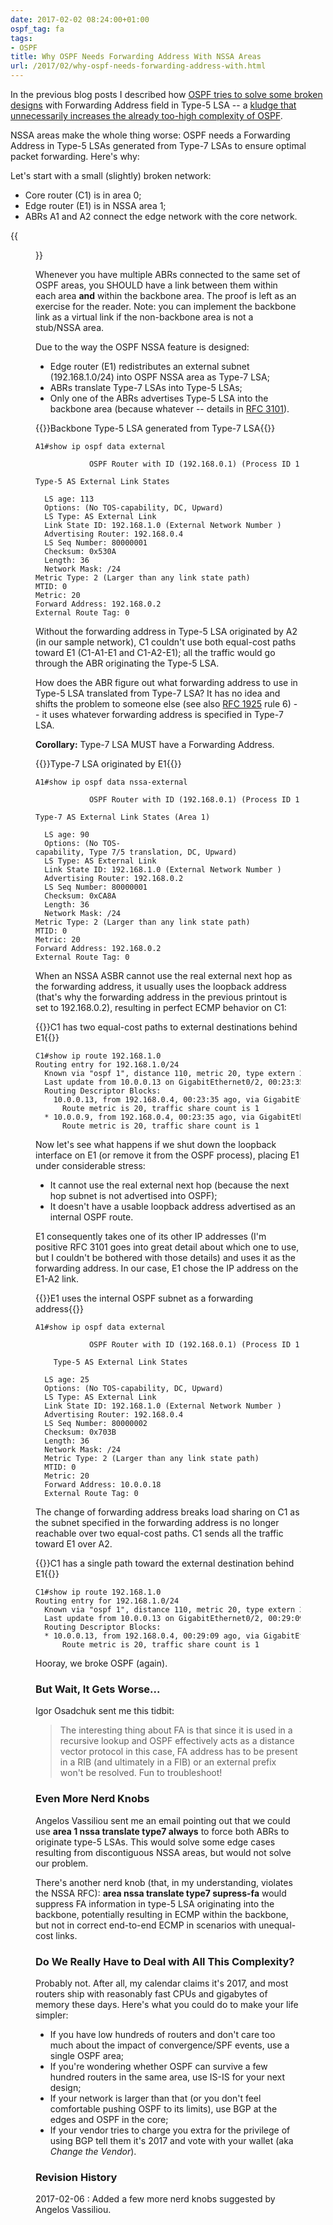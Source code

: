 ```yaml
---
date: 2017-02-02 08:24:00+01:00
ospf_tag: fa
tags:
- OSPF
title: Why OSPF Needs Forwarding Address With NSSA Areas
url: /2017/02/why-ospf-needs-forwarding-address-with.html
---
```

In the previous blog posts I described how [OSPF tries to solve some broken designs](/2017/01/ospf-forwarding-address-yet-another.html) with Forwarding Address field in Type-5 LSA -- a [kludge that unnecessarily increases the already too-high complexity of OSPF](/2017/01/ospf-forwarding-address-yak-take-2.html).

NSSA areas make the whole thing worse: OSPF needs a Forwarding Address in Type-5 LSAs generated from Type-7 LSAs to ensure optimal packet forwarding. Here's why:
<!--more-->
Let's start with a small (slightly) broken network:

-   Core router (C1) is in area 0;
-   Edge router (E1) is in NSSA area 1;
-   ABRs A1 and A2 connect the edge network with the core network.

{{<figure src="/2017/02/s500-OSPF_NSSA_1.png">}}

Whenever you have multiple ABRs connected to the same set of OSPF areas, you SHOULD have a link between them within each area **and** within the backbone area. The proof is left as an exercise for the reader. Note: you can implement the backbone link as a virtual link if the non-backbone area is not a stub/NSSA area.

Due to the way the OSPF NSSA feature is designed:

-   Edge router (E1) redistributes an external subnet (192.168.1.0/24) into OSPF NSSA area as Type-7 LSA;
-   ABRs translate Type-7 LSAs into Type-5 LSAs;
-   Only one of the ABRs advertises Type-5 LSA into the backbone area (because whatever -- details in [RFC 3101](https://tools.ietf.org/html/rfc3101)).

{{<cc>}}Backbone Type-5 LSA generated from Type-7 LSA{{</cc>}}
``` code
A1#show ip ospf data external

            OSPF Router with ID (192.168.0.1) (Process ID 1)

Type-5 AS External Link States

  LS age: 113
  Options: (No TOS-capability, DC, Upward)
  LS Type: AS External Link
  Link State ID: 192.168.1.0 (External Network Number )
  Advertising Router: 192.168.0.4
  LS Seq Number: 80000001
  Checksum: 0x530A
  Length: 36
  Network Mask: /24
Metric Type: 2 (Larger than any link state path)
MTID: 0
Metric: 20
Forward Address: 192.168.0.2
External Route Tag: 0
```

Without the forwarding address in Type-5 LSA originated by A2 (in our sample network), C1 couldn't use both equal-cost paths toward E1 (C1-A1-E1 and C1-A2-E1); all the traffic would go through the ABR originating the Type-5 LSA.

How does the ABR figure out what forwarding address to use in Type-5 LSA translated from Type-7 LSA? It has no idea and shifts the problem to someone else (see also [RFC 1925](https://tools.ietf.org/html/rfc1925) rule 6) -- it uses whatever forwarding address is specified in Type-7 LSA.

**Corollary:** Type-7 LSA MUST have a Forwarding Address.

{{<cc>}}Type-7 LSA originated by E1{{</cc>}}
``` code
A1#show ip ospf data nssa-external

            OSPF Router with ID (192.168.0.1) (Process ID 1)

Type-7 AS External Link States (Area 1)

  LS age: 90
  Options: (No TOS-capability, Type 7/5 translation, DC, Upward)
  LS Type: AS External Link
  Link State ID: 192.168.1.0 (External Network Number )
  Advertising Router: 192.168.0.2
  LS Seq Number: 80000001
  Checksum: 0xCA8A
  Length: 36
  Network Mask: /24
Metric Type: 2 (Larger than any link state path)
MTID: 0
Metric: 20
Forward Address: 192.168.0.2
External Route Tag: 0
```

When an NSSA ASBR cannot use the real external next hop as the forwarding address, it usually uses the loopback address (that's why the forwarding address in the previous printout is set to 192.168.0.2), resulting in perfect ECMP behavior on C1:

{{<cc>}}C1 has two equal-cost paths to external destinations behind E1{{</cc>}}
``` code
C1#show ip route 192.168.1.0
Routing entry for 192.168.1.0/24
  Known via "ospf 1", distance 110, metric 20, type extern 2, forward metric 3
  Last update from 10.0.0.13 on GigabitEthernet0/2, 00:23:35 ago
  Routing Descriptor Blocks:
    10.0.0.13, from 192.168.0.4, 00:23:35 ago, via GigabitEthernet0/2
      Route metric is 20, traffic share count is 1
  * 10.0.0.9, from 192.168.0.4, 00:23:35 ago, via GigabitEthernet0/1
      Route metric is 20, traffic share count is 1
```

Now let's see what happens if we shut down the loopback interface on E1 (or remove it from the OSPF process), placing E1 under considerable stress:

-   It cannot use the real external next hop (because the next hop subnet is not advertised into OSPF);
-   It doesn't have a usable loopback address advertised as an internal OSPF route.

E1 consequently takes one of its other IP addresses (I'm positive RFC 3101 goes into great detail about which one to use, but I couldn't be bothered with those details) and uses it as the forwarding address. In our case, E1 chose the IP address on the E1-A2 link.

{{<cc>}}E1 uses the internal OSPF subnet as a forwarding address{{</cc>}}
``` code
A1#show ip ospf data external

            OSPF Router with ID (192.168.0.1) (Process ID 1)

    Type-5 AS External Link States

  LS age: 25
  Options: (No TOS-capability, DC, Upward)
  LS Type: AS External Link
  Link State ID: 192.168.1.0 (External Network Number )
  Advertising Router: 192.168.0.4
  LS Seq Number: 80000002
  Checksum: 0x703B
  Length: 36
  Network Mask: /24
  Metric Type: 2 (Larger than any link state path)
  MTID: 0
  Metric: 20
  Forward Address: 10.0.0.18
  External Route Tag: 0
```

The change of forwarding address breaks load sharing on C1 as the subnet specified in the forwarding address is no longer reachable over two equal-cost paths. C1 sends all the traffic toward E1 over A2.

{{<cc>}}C1 has a single path toward the external destination behind E1{{</cc>}}
``` code
C1#show ip route 192.168.1.0
Routing entry for 192.168.1.0/24
  Known via "ospf 1", distance 110, metric 20, type extern 2, forward metric 2
  Last update from 10.0.0.13 on GigabitEthernet0/2, 00:29:09 ago
  Routing Descriptor Blocks:
  * 10.0.0.13, from 192.168.0.4, 00:29:09 ago, via GigabitEthernet0/2
      Route metric is 20, traffic share count is 1
```

Hooray, we broke OSPF (again).

### But Wait, It Gets Worse...

Igor Osadchuk sent me this tidbit:

> The interesting thing about FA is that since it is used in a recursive lookup and OSPF effectively acts as a distance vector protocol in this case, FA address has to be present in a RIB (and ultimately in a FIB) or an external prefix won\'t be resolved. Fun to troubleshoot!

### Even More Nerd Knobs

Angelos Vassiliou sent me an email pointing out that we could use **area 1 nssa translate type7 always** to force both ABRs to originate type-5 LSAs. This would solve some edge cases resulting from discontiguous NSSA areas, but would not solve our problem.

There's another nerd knob (that, in my understanding, violates the NSSA RFC): **area nssa translate type7 supress-fa** would suppress FA information in type-5 LSA originating into the backbone, potentially resulting in ECMP within the backbone, but not in correct end-to-end ECMP in scenarios with unequal-cost links.

### Do We Really Have to Deal with All This Complexity?

Probably not. After all, my calendar claims it's 2017, and most routers ship with reasonably fast CPUs and gigabytes of memory these days. Here's what you could do to make your life simpler:

-   If you have low hundreds of routers and don't care too much about the impact of convergence/SPF events, use a single OSPF area;
-   If you're wondering whether OSPF can survive a few hundred routers in the same area, use IS-IS for your next design;
-   If your network is larger than that (or you don't feel comfortable pushing OSPF to its limits), use BGP at the edges and OSPF in the core;
-   If your vendor tries to charge you extra for the privilege of using BGP tell them it's 2017 and vote with your wallet (aka *Change the Vendor*).

### Revision History

2017-02-06
: Added a few more nerd knobs suggested by Angelos Vassiliou.
